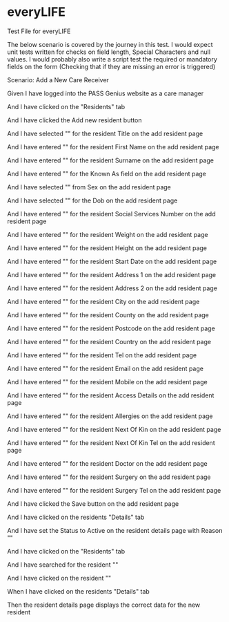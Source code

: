 # everyLIFE
Test File for everyLIFE

The below scenario is covered by the journey in this test. I would expect unit tests written for checks on field length, Special Characters and null values. I would probably also write a script test the required or mandatory fields on the form (Checking that if they are missing an error is triggered) 




Scenario: Add a New Care Receiver

Given I have logged into the PASS Genius website as a care manager

And I have clicked on the "Residents" tab

And I have clicked the Add new resident button

And I have selected "" for the resident Title on the add resident page

And I have entered "" for the resident First Name on the add resident page

And I have entered "" for the resident Surname on the add resident page

And I have entered "" for the Known As field on the add resident page

And I have selected "" from Sex on the add resident page

And I have selected "" for the Dob on the add resident page

And I have entered "" for the resident Social Services Number on the add resident page

And I have entered "" for the resident Weight on the add resident page

And I have entered "" for the resident Height on the add resident page

And I have entered "" for the resident Start Date on the add resident page

And I have entered "" for the resident Address 1 on the add resident page

And I have entered "" for the resident Address 2 on the add resident page

And I have entered "" for the resident City on the add resident page

And I have entered "" for the resident County on the add resident page

And I have entered "" for the resident Postcode on the add resident page

And I have entered "" for the resident Country on the add resident page

And I have entered "" for the resident Tel on the add resident page

And I have entered "" for the resident Email on the add resident page

And I have entered "" for the resident Mobile on the add resident page

And I have entered "" for the resident Access Details on the add resident page

And I have entered "" for the resident Allergies on the add resident page

And I have entered "" for the resident Next Of Kin on the add resident page

And I have entered "" for the resident Next Of Kin Tel on the add resident page

And I have entered "" for the resident Doctor on the add resident page

And I have entered "" for the resident Surgery on the add resident page

And I have entered "" for the resident Surgery Tel on the add resident page

And I have clicked the Save button on the add resident page

And I have clicked on the residents "Details" tab

And I have set the Status to Active on the resident details page with Reason ""

And I have clicked on the "Residents" tab

And I have searched for the resident ""

And I have clicked on the resident ""

When I have clicked on the residents "Details" tab

Then the resident details page displays the correct data for the new resident
